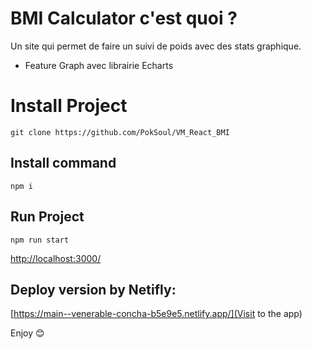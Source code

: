 # BMI Calculator c'est quoi ?
 Un site qui permet de faire un suivi de poids avec des stats graphique.
- Feature Graph avec librairie Echarts


# Install Project
```
git clone https://github.com/PokSoul/VM_React_BMI
```
## Install command
```
npm i
```
## Run Project
```
npm run start
```
[http://localhost:3000/](http://localhost:3000/)

## Deploy version by Netifly:

[https://main--venerable-concha-b5e9e5.netlify.app/](Visit to the app)



Enjoy 😊 


